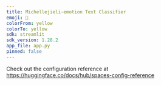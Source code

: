 ```yaml
---
title: Michellejieli-emotion Text Classifier
emoji: 🏃
colorFrom: yellow
colorTo: yellow
sdk: streamlit
sdk_version: 1.28.2
app_file: app.py
pinned: false
---
```


Check out the configuration reference at https://huggingface.co/docs/hub/spaces-config-reference
